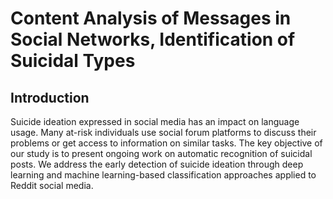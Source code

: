 # Content Analysis of Messages in Social Networks, Identification of Suicidal Types

## Introduction

Suicide ideation expressed in social media has an impact on language usage. Many at-risk individuals use social
forum platforms to discuss their problems or get access to information on similar tasks. The key objective of
our study is to present ongoing work on automatic recognition of suicidal posts. We address the early detection
of suicide ideation through deep learning and machine learning-based classification approaches applied to
Reddit social media.
